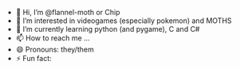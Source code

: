 - 👋 Hi, I’m @flannel-moth or Chip
- 👀 I’m interested in videogames (especially pokemon) and MOTHS
- 🌱 I’m currently learning python (and pygame), C and C#
- 📫 How to reach me ...
- 😄 Pronouns: they/them
- ⚡ Fun fact: 

<!---
flannel-moth/flannel-moth is a ✨ special ✨ repository because its `README.md` (this file) appears on your GitHub profile.
You can click the Preview link to take a look at your changes.
--->
